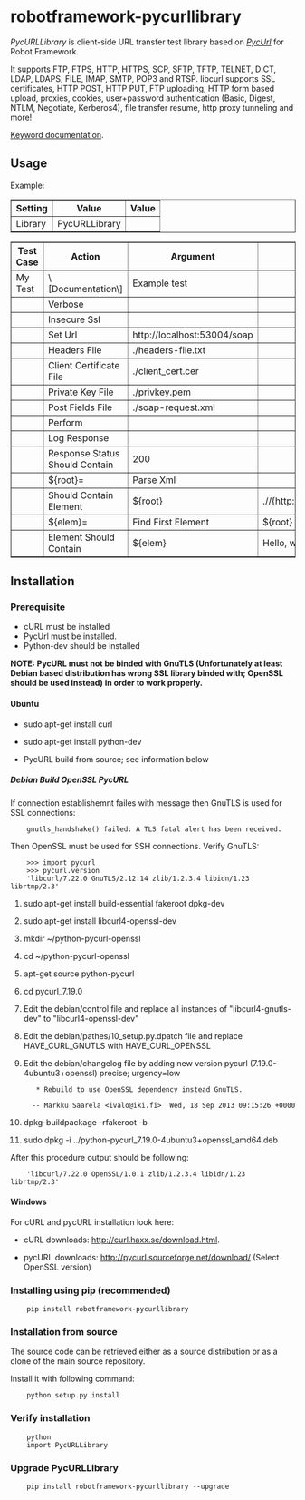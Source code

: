 robotframework-pycurllibrary
============================

*PycURLLibrary* is client-side URL transfer test library based on *[PycUrl](http://pycurl.sourceforge.net/)* for Robot Framework.

It supports FTP, FTPS, HTTP, HTTPS, SCP, SFTP, TFTP, TELNET, DICT, LDAP, LDAPS, FILE, IMAP, SMTP, POP3 and RTSP. libcurl supports SSL certificates, HTTP POST, HTTP PUT, FTP uploading, HTTP form based upload, proxies, cookies, user+password authentication (Basic, Digest, NTLM, Negotiate, Kerberos4), file transfer resume, http proxy tunneling and more!

[Keyword documentation](http://ivalo.github.io/robotframework-pycurllibrary/).

## Usage

Example:

<table border="1">
  <tr>
    <th>Setting</th>
    <th>Value</th>
    <th>Value</th>
  </tr>
  <tr>
    <td>Library</td>
    <td>PycURLLibrary</td>
    <td></td>
  </tr>
</table> 

<table border="1">
  <tr>
    <th>Test Case</th>
    <th>Action</th>
    <th>Argument</th>
    <th>Argument</th>
    <th>Argument</th>
  </tr>
  <tr>
    <td>My Test</td>
    <td>\[Documentation\]</td>
    <td>Example test</td>
    <td></td>
    <td></td>
  </tr>
  <tr>
    <td></td>
    <td>Verbose</td>
    <td></td>
    <td></td>
    <td></td>
  </tr>
  <tr>
    <td></td>
    <td>Insecure Ssl</td>
    <td></td>
    <td></td>
    <td></td>
  </tr>
  <tr>
    <td></td>
    <td>Set Url</td>
    <td>http://localhost:53004/soap</td>
    <td></td>
    <td></td>
  </tr>
  <tr>
    <td></td>
    <td>Headers File</td>
    <td>./headers-file.txt</td>
    <td></td>
    <td></td>
  </tr>
  <tr>
    <td></td>
    <td>Client Certificate File</td>
    <td>./client_cert.cer</td>
    <td></td>
    <td></td>
  </tr>
  <tr>
    <td></td>
    <td>Private Key File</td>
    <td>./privkey.pem</td>
    <td></td>
    <td></td>
  </tr>
  <tr>
    <td></td>
    <td>Post Fields File</td>
    <td>./soap-request.xml</td>
    <td></td>
    <td></td>
  </tr>
  <tr>
    <td></td>
    <td>Perform</td>
    <td></td>
    <td></td>
    <td></td>
  </tr>
  <tr>
    <td></td>
    <td>Log Response</td>
    <td></td>
    <td></td>
    <td></td>
  </tr>
  <tr>
    <td></td>
    <td>Response Status Should Contain</td>
    <td>200</td>
    <td></td>
    <td></td>
  </tr>
  <tr>
    <td></td>
    <td>${root}=</td>
    <td>Parse Xml</td>
    <td></td>
    <td></td>
  </tr>
  <tr>
    <td></td>
    <td>Should Contain Element</td>
    <td>${root}</td>
    <td>.//{http://ws.poc.jivalo/hello/v1}customer</td>
    <td></td>
  </tr>
  <tr>
    <td></td>
    <td>${elem}=</td>
    <td>Find First Element</td>
    <td>${root}</td>
    <td>.//name</td>
 </tr>
  <tr>
    <td></td>
    <td>Element Should Contain</td>
    <td>${elem}</td>
    <td>Hello, world!</td>
    <td></td>
  </tr>
</table> 

## Installation

### Prerequisite

- cURL must be installed
- PycUrl must be installed.
- Python-dev should be installed

**NOTE: PycURL must not be binded with GnuTLS (Unfortunately at least Debian based distribution has wrong SSL library binded with; OpenSSL should be used instead) in order to work properly.**

#### Ubuntu
- sudo apt-get install curl
- sudo apt-get install python-dev

- PycURL build from source; see information below

##### Debian Build OpenSSL PycURL

If connection establishemnt failes with message then GnuTLS is used for SSL connections:

        gnutls_handshake() failed: A TLS fatal alert has been received.

Then OpenSSL must be used for SSH connections. Verify GnuTLS:

        >>> import pycurl
        >>> pycurl.version
        'libcurl/7.22.0 GnuTLS/2.12.14 zlib/1.2.3.4 libidn/1.23 librtmp/2.3'


1. sudo apt-get install build-essential fakeroot dpkg-dev
2. sudo apt-get install libcurl4-openssl-dev
3. mkdir ~/python-pycurl-openssl
4. cd ~/python-pycurl-openssl
5. apt-get source python-pycurl
6. cd pycurl\_7.19.0
7. Edit the debian/control file and replace all instances of "libcurl4-gnutls-dev" to "libcurl4-openssl-dev"
8. Edit the debian/pathes/10\_setup.py.dpatch file and replace HAVE\_CURL\_GNUTLS with HAVE\_CURL\_OPENSSL
9. Edit the debian/changelog file by adding new version
        pycurl (7.19.0-4ubuntu3+openssl) precise; urgency=low

          * Rebuild to use OpenSSL dependency instead GnuTLS.

         -- Markku Saarela <ivalo@iki.fi>  Wed, 18 Sep 2013 09:15:26 +0000
10. dpkg-buildpackage -rfakeroot -b
11. sudo dpkg -i ../python-pycurl\_7.19.0-4ubuntu3+openssl\_amd64.deb

After this procedure output should be following:

        'libcurl/7.22.0 OpenSSL/1.0.1 zlib/1.2.3.4 libidn/1.23 librtmp/2.3'

#### Windows

For cURL and pycURL installation look here:

- cURL downloads: http://curl.haxx.se/download.html.

- pycURL downloads: http://pycurl.sourceforge.net/download/  \(Select OpenSSL version\)

### Installing using pip (recommended)

        pip install robotframework-pycurllibrary

### Installation from source

The source code can be retrieved either as a source distribution or as a clone of the main source repository.

Install it with following command:

        python setup.py install

### Verify installation

        python
        import PycURLLibrary

### Upgrade PycURLLibrary

        pip install robotframework-pycurllibrary --upgrade


